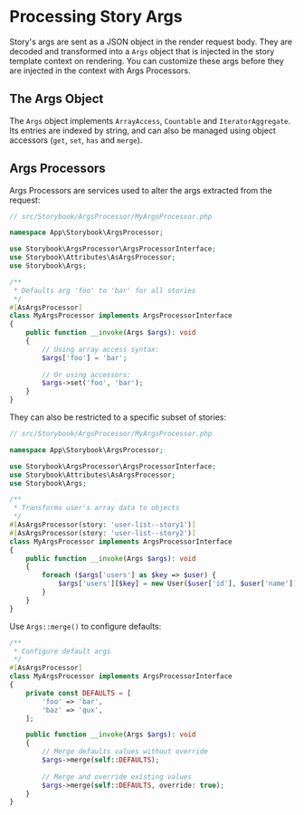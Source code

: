 # Processing Story Args

Story's args are sent as a JSON object in the render request body. They are decoded and transformed into a `Args` object that is injected in the story template context on rendering. You can customize these args before they are injected in the context with Args Processors.

## The Args Object

The `Args` object implements `ArrayAccess`, `Countable` and `IteratorAggregate`. Its entries are indexed by string, and can also be managed using object accessors (`get`, `set`, `has` and `merge`).

## Args Processors

Args Processors are services used to alter the args extracted from the request:

```php
// src/Storybook/ArgsProcessor/MyArgsProcessor.php

namespace App\Storybook\ArgsProcessor;

use Storybook\ArgsProcessor\ArgsProcessorInterface;
use Storybook\Attributes\AsArgsProcessor;
use Storybook\Args;

/**
 * Defaults arg 'foo' to 'bar' for all stories
 */
#[AsArgsProcessor]
class MyArgsProcessor implements ArgsProcessorInterface
{
    public function __invoke(Args $args): void
    {
        // Using array access syntax:  
        $args['foo'] = 'bar';
        
        // Or using accessors:
        $args->set('foo', 'bar');
    }
}
```

They can also be restricted to a specific subset of stories:

```php
// src/Storybook/ArgsProcessor/MyArgsProcessor.php

namespace App\Storybook\ArgsProcessor;

use Storybook\ArgsProcessor\ArgsProcessorInterface;
use Storybook\Attributes\AsArgsProcessor;
use Storybook\Args;

/**
 * Transforms user's array data to objects
 */
#[AsArgsProcessor(story: 'user-list--story1')]
#[AsArgsProcessor(story: 'user-list--story2')]
class MyArgsProcessor implements ArgsProcessorInterface
{
    public function __invoke(Args $args): void
    {
        foreach ($args['users'] as $key => $user) {
            $args['users'][$key] = new User($user['id'], $user['name']);
        } 
    }
}
```

Use `Args::merge()` to configure defaults:

```php
/**
 * Configure default args
 */
#[AsArgsProcessor]
class MyArgsProcessor implements ArgsProcessorInterface
{
    private const DEFAULTS = [
        'foo' => 'bar',
        'baz' => 'qux',
    ];

    public function __invoke(Args $args): void
    {
        // Merge defaults values without override
        $args->merge(self::DEFAULTS);
        
        // Merge and override existing values
        $args->merge(self::DEFAULTS, override: true);
    }
}
```
